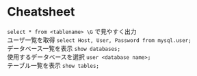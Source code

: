 # Cheatsheet  
`select * from <tablename> \G` で見やすく出力  
ユーザ一覧を取得 `select Host, User, Password from mysql.user;`  
データベース一覧を表示 `show databases;`  
使用するデータベースを選択 `user <database name>;`  
テーブル一覧を表示 `show tables;`  

